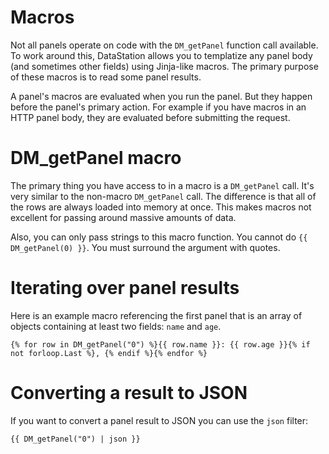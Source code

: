 # Macros

Not all panels operate on code with the `DM_getPanel` function call
available. To work around this, DataStation allows you to templatize
any panel body (and sometimes other fields) using Jinja-like
macros. The primary purpose of these macros is to read some panel
results.

A panel's macros are evaluated when you run the panel. But they happen
before the panel's primary action. For example if you have macros in
an HTTP panel body, they are evaluated before submitting the request.

# DM_getPanel macro

The primary thing you have access to in a macro is a `DM_getPanel`
call. It's very similar to the non-macro `DM_getPanel` call. The
difference is that all of the rows are always loaded into memory at
once. This makes macros not excellent for passing around massive
amounts of data.

Also, you can only pass strings to this macro function. You cannot do
`{{ DM_getPanel(0) }}`. You must surround the argument with quotes.

# Iterating over panel results

Here is an example macro referencing the first panel that is an array
of objects containing at least two fields: `name` and `age`.

```
{% for row in DM_getPanel("0") %}{{ row.name }}: {{ row.age }}{% if not forloop.Last %}, {% endif %}{% endfor %}
```

# Converting a result to JSON

If you want to convert a panel result to JSON you can use the `json`
filter:

```
{{ DM_getPanel("0") | json }}
```
